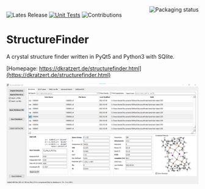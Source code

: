 <a href="https://repology.org/project/python:structurefinder/versions">
    <img src="https://repology.org/badge/vertical-allrepos/python:structurefinder.svg" alt="Packaging status" align="right">
</a>

![Lates Release](https://img.shields.io/github/v/tag/dkratzert/StructureFinder?label=Latest%20Release)
[![Unit Tests](https://github.com/dkratzert/StructureFinder/actions/workflows/python-app_windows.yml/badge.svg?branch=master)](https://github.com/dkratzert/StructureFinder/actions/workflows/python-app_windows.yml)
![Contributions](https://img.shields.io/badge/contributions-welcome-blue)

# StructureFinder
A crystal structure finder written in PyQt5 and Python3 with SQlite.

[Homepage: https://dkratzert.de/structurefinder.html](https://dkratzert.de/structurefinder.html)

![Program Window](https://github.com/dkratzert/StructureFinder/blob/master/docs/pics/strf_1.png?raw=true)
